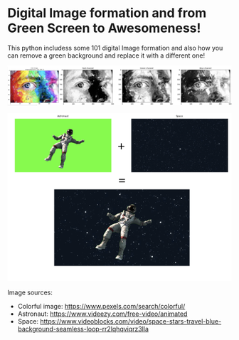 # Digital Image formation and from Green Screen to Awesomeness!

This python includess some 101 digital Image formation and also how you can remove a green background and replace it with a different one!

![Alt text](images/color_channels.png?raw=true "Color Channels")

![Alt text](images/astronaut_in_space.png?raw=true "Astronaut in Space")

Image sources:
* Colorful image: https://www.pexels.com/search/colorful/
* Astronaut: https://www.videezy.com/free-video/animated
* Space: https://www.videoblocks.com/video/space-stars-travel-blue-background-seamless-loop-rr2lqhqviqrz3lla